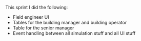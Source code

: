 This sprint I did the following:
- Field engineer UI
- Tables for the building manager and building operator
- Table for the senior manager
- Event handling between all simulation stuff and all UI stuff
